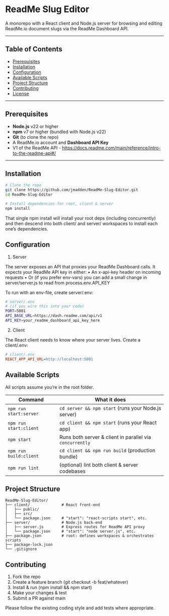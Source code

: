 # ReadMe Slug Editor

A monorepo with a React client and Node.js server for browsing and editing ReadMe.io document slugs via the ReadMe Dashboard API.

---

## Table of Contents

- [Prerequisites](#prerequisites)
- [Installation](#installation)
- [Configuration](#configuration)
- [Available Scripts](#available-scripts)
- [Project Structure](#project-structure)
- [Contributing](#contributing)
- [License](#license)

---

## Prerequisites

- **Node.js** v22 or higher
- **npm** v7 or higher (bundled with Node.js v22)
- **Git** (to clone the repo)
- A ReadMe.io account and **Dashboard API Key**
- V1 of the ReadMe API - https://docs.readme.com/main/reference/intro-to-the-readme-api#/

---

## Installation

```bash
# Clone the repo
git clone https://github.com/jmadden/ReadMe-Slug-Editor.git
cd ReadMe-Slug-Editor

# Install dependencies for root, client & server
npm install
```

That single npm install will install your root deps (including concurrently) and then descend into both client/ and server/ workspaces to install each one’s dependencies.

## Configuration

1. Server

The server exposes an API that proxies your ReadMe Dashboard calls. It expects your ReadMe API key in either:
• An x-api-key header on incoming requests
• Or (if you prefer env-vars) you can add a small change in server/server.js to read from process.env.API_KEY

To run with an env-file, create server/.env:

```bash
# server/.env
# (if you wire this into your code)
PORT=5001
API_BASE_URL=https://dash.readme.com/api/v1
API_KEY=your_readme_dashboard_api_key_here
```

2. Client

The React client needs to know where your server lives. Create a client/.env:

```ini
# client/.env
REACT_APP_API_URL=http://localhost:5001
```

## Available Scripts

All scripts assume you’re in the root folder.

| Command                | What it does                                             |
| ---------------------- | -------------------------------------------------------- |
| `npm run start:server` | `cd server && npm start` (runs your Node.js server)      |
| `npm run start:client` | `cd client && npm start` (runs your React app)           |
| `npm start`            | Runs both server & client in parallel via `concurrently` |
| `npm run build:client` | `cd client && npm run build` (production bundle)         |
| `npm run lint`         | (optional) lint both client & server codebases           |

## Project Structure

```
ReadMe-Slug-Editor/
├── client/              # React front-end
│   ├── public/
│   ├── src/
│   └── package.json     # "start": "react-scripts start", etc.
├── server/              # Node.js back-end
│   ├── server.js        # Express routes for ReadMe API proxy
│   └── package.json     # "start": "node server.js", etc.
├── package.json         # root: defines workspaces & orchestrates scripts
├── package-lock.json
└── .gitignore
```

## Contributing

1. Fork the repo
2. Create a feature branch (git checkout -b feat/whatever)
3. Install & run (npm install && npm start)
4. Make your changes & test
5. Submit a PR against main

Please follow the existing coding style and add tests where appropriate.
